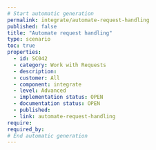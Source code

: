 ```yaml
---
# Start automatic generation
permalink: integrate/automate-request-handling
published: false
title: "Automate request handling"
type: scenario
toc: true
properties:
  - id: SC042
  - category: Work with Requests
  - description:
  - customer: All
  - component: integrate
  - level: Advanced
  - implementation status: OPEN
  - documentation status: OPEN
  - published:
  - link: automate-request-handling
require:
required_by:
# End automatic generation
---
```

